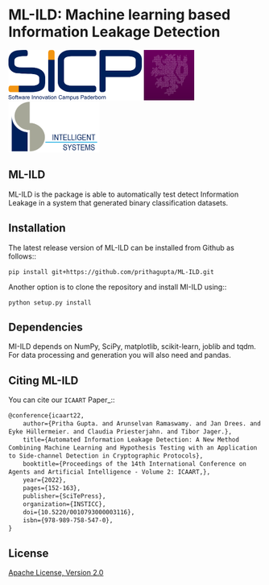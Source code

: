 # ML-ILD: Machine learning based Information Leakage Detection
<img src="documentation/logos/sicp.png" width="auto" height="100" alt="SICP Logo"/> <img src="documentation/logos/itsc.png" width="auto" height="100" alt="ITSC Logo"/> <img src="documentation/logos/is.png" width="auto" height="100" alt="ISML"/>


ML-ILD
------------

ML-ILD is the package is able to automatically test detect Information Leakage in a system that generated binary classification datasets.

Installation
------------
The latest release version of ML-ILD can be installed from Github as follows::
	
	pip install git+https://github.com/prithagupta/ML-ILD.git

Another option is to clone the repository and install MI-ILD using::

	python setup.py install


Dependencies
------------
MI-ILD depends on NumPy, SciPy, matplotlib, scikit-learn, joblib and tqdm. For data processing and generation you will also need and pandas.

Citing ML-ILD
----------------
You can cite our `ICAART` Paper_::

	@conference{icaart22,
		author={Pritha Gupta. and Arunselvan Ramaswamy. and Jan Drees. and Eyke Hüllermeier. and Claudia Priesterjahn. and Tibor Jager.},
		title={Automated Information Leakage Detection: A New Method Combining Machine Learning and Hypothesis Testing with an Application to Side-channel Detection in Cryptographic Protocols},
		booktitle={Proceedings of the 14th International Conference on Agents and Artificial Intelligence - Volume 2: ICAART,},
		year={2022},
		pages={152-163},
		publisher={SciTePress},
		organization={INSTICC},
		doi={10.5220/0010793000003116},
		isbn={978-989-758-547-0},
	}

License
--------
[Apache License, Version 2.0](https://github.com/kiudee/cs-ranking/blob/master/LICENSE)
